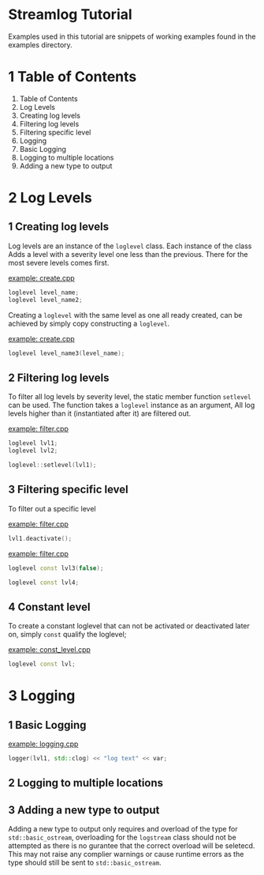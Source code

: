 Streamlog Tutorial
==========================================================================
Examples used in this tutorial are snippets of working examples found in
the examples directory.

1 Table of Contents
==========================================================================
1. Table of Contents
2. Log Levels
  1. Creating log levels
  2. Filtering log levels
  3. Filtering specific level
3. Logging
  1. Basic Logging
  2. Logging to multiple locations
  3. Adding a new type to output

2 Log Levels
==========================================================================
1 Creating log levels
--------------------------------------------------------------------------
Log levels are an instance of the `loglevel` class. Each instance of the
class Adds a level with a severity level one less than the previous.
There for the most severe levels comes first.

[example: create.cpp](../example/create.cpp)

```c++
loglevel level_name;
loglevel level_name2;
```

Creating a `loglevel` with the same level as one all ready created,
can be achieved by simply copy constructing a `loglevel`.

[example: create.cpp](../example/create.cpp)

```c++
loglevel level_name3(level_name);
```

2 Filtering log levels
--------------------------------------------------------------------------
To filter all log levels by severity level, the static member function
`setlevel` can be used. The function takes a `loglevel` instance as an
argument, All log levels higher than it (instantiated after it) are
filtered out.

[example: filter.cpp](../example/filter.cpp)
```c++
loglevel lvl1;
loglevel lvl2;

loglevel::setlevel(lvl1);
```

3 Filtering specific level
--------------------------------------------------------------------------
To filter out a specific level

[example: filter.cpp](../example/filter.cpp)

```c++
lvl1.deactivate();
```

[example: filter.cpp](../example/filter.cpp)

```c++
loglevel const lvl3(false);

loglevel const lvl4;
```

4 Constant level
--------------------------------------------------------------------------
To create a constant loglevel that can not be activated or deactivated
later on, simply `const` qualify the loglevel;

[example: const_level.cpp](../example/const_level.cpp)
```c++
loglevel const lvl;
```

3 Logging
==========================================================================
1 Basic Logging
--------------------------------------------------------------------------
[example: logging.cpp](../example/logging.cpp)
```c++
logger(lvl1, std::clog) << "log text" << var;
```

2 Logging to multiple locations
--------------------------------------------------------------------------

3 Adding a new type to output
--------------------------------------------------------------------------
Adding a new type to output only requires and overload of the type for
`std::basic_ostream`, overloading for the `logstream` class should not be
attempted as there is no gurantee that the correct overload will be
seletecd. This may not raise any complier warnings or cause runtime errors
as the type should still be sent to `std::basic_ostream`.
